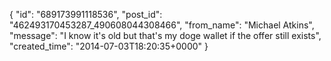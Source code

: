  {
   "id": "689173991118536",
   "post_id": "462493170453287_490608044308466",
   "from_name": "Michael Atkins",
   "message": "I know it's old but that's my doge wallet if the offer still exists",
   "created_time": "2014-07-03T18:20:35+0000"
 }
